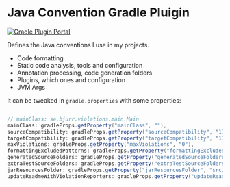 # Java Convention Gradle Pluigin

[![Gradle Plugin Portal](https://img.shields.io/gradle-plugin-portal/v/se.bjurr.gradle.java-convention)](https://plugins.gradle.org/plugin/se.bjurr.gradle.java-convention)

Defines the Java conventions I use in my projects.

- Code formatting
- Static code analysis, tools and configuration
- Annotation processing, code generation folders
- Plugins, which ones and configuration
- JVM Args

It can be tweaked in `gradle.properties` with some properties:

<!-- start default config -->
```groovy

// mainClass: se.bjurr.violations.main.Main
mainClass: gradleProps.getProperty("mainClass", ""),
sourceCompatibility: gradleProps.getProperty("sourceCompatibility", "17"),
targetCompatibility: gradleProps.getProperty("targetCompatibility", "17"),
maxViolations: gradleProps.getProperty("maxViolations", "0"),
formattingExcludedPatterns: gradleProps.getProperty("formattingExcludedPatterns", "**/gen/**,**/generated/**"),
generatedSourceFolders: gradleProps.getProperty("generatedSourceFolders", "src/gen/java,src/generated/java"),
extraTestSourceFolders: gradleProps.getProperty("extraTestSourceFolders", "src/test/generated"),
jarResourcesFolder: gradleProps.getProperty("jarResourcesFolder", "src/jar/resources"),
updateReadmeWithViolationReporters: gradleProps.getProperty("updateReadmeWithViolationReporters", "false") == "true",

```
<!-- end default config -->
